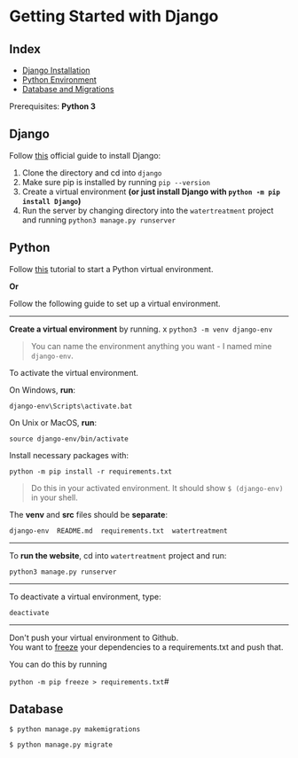 # Getting Started with Django

## Index

- [Django Installation](#django)
- [Python Environment](#python)
- [Database and Migrations](#database)

Prerequisites: **Python 3**

## Django

Follow [this](https://docs.djangoproject.com/en/4.1/topics/install/#install-the-django-code) official guide to install
Django:

1. Clone the directory and cd into `django`
1. Make sure pip is installed by running `pip --version`
2. Create a virtual environment **(or just install Django with `python -m pip install Django`)**
3. Run the server by changing directory into the `watertreatment` project and running `python3 manage.py runserver`

## Python

Follow [this](https://docs.python.org/3/tutorial/venv.html) tutorial to start a Python virtual environment.

**Or**

Follow the following guide to set up a virtual environment.

--- 
**Create a virtual environment** by running. x
`python3 -m venv django-env`

> You can name the environment anything you want - I named mine `django-env`.

To activate the virtual environment.

On Windows, **run**:

`django-env\Scripts\activate.bat`

On Unix or MacOS, **run**:

`source django-env/bin/activate`

Install necessary packages with:

`python -m pip install -r requirements.txt`

> Do this in your activated environment. It should show `$ (django-env)` in your shell.

The **venv** and **src** files should be **separate**:

`django-env  README.md  requirements.txt  watertreatment
`

---

To **run the website**, cd into `watertreatment` project and run:

`python3 manage.py runserver`

--- 

To deactivate a virtual environment, type:

`deactivate`

--- 

Don't push your virtual environment to Github. \
You want to [freeze](https://docs.python.org/3/tutorial/venv.html#managing-packages-with-pip) your dependencies to a
requirements.txt and push that.

You can do this by running

`python -m pip freeze > requirements.txt`#

## Database

`$ python manage.py makemigrations`

`$ python manage.py migrate`
